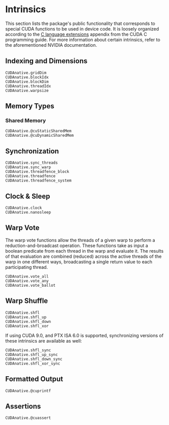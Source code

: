 # Intrinsics

This section lists the package's public functionality that corresponds to special CUDA
functions to be used in device code. It is loosely organized according to the [C language
extensions](http://docs.nvidia.com/cuda/cuda-c-programming-guide/#c-language-extensions)
appendix from the CUDA C programming guide. For more information about certain intrinsics,
refer to the aforementioned NVIDIA documentation.


## Indexing and Dimensions

```@docs
CUDAnative.gridDim
CUDAnative.blockIdx
CUDAnative.blockDim
CUDAnative.threadIdx
CUDAnative.warpsize
```


## Memory Types

### Shared Memory

```@docs
CUDAnative.@cuStaticSharedMem
CUDAnative.@cuDynamicSharedMem
```


## Synchronization

```@docs
CUDAnative.sync_threads
CUDAnative.sync_warp
CUDAnative.threadfence_block
CUDAnative.threadfence
CUDAnative.threadfence_system
```

## Clock & Sleep

```@docs
CUDAnative.clock
CUDAnative.nanosleep
```

## Warp Vote

The warp vote functions allow the threads of a given warp to perform a
reduction-and-broadcast operation. These functions take as input a boolean predicate from
each thread in the warp and evaluate it. The results of that evaluation are combined
(reduced) across the active threads of the warp in one different ways, broadcasting a single
return value to each participating thread.

```@docs
CUDAnative.vote_all
CUDAnative.vote_any
CUDAnative.vote_ballot
```


## Warp Shuffle

```@docs
CUDAnative.shfl
CUDAnative.shfl_up
CUDAnative.shfl_down
CUDAnative.shfl_xor
```

If using CUDA 9.0, and PTX ISA 6.0 is supported, synchronizing versions of these
intrinsics are available as well:

```@docs
CUDAnative.shfl_sync
CUDAnative.shfl_up_sync
CUDAnative.shfl_down_sync
CUDAnative.shfl_xor_sync
```


## Formatted Output

```@docs
CUDAnative.@cuprintf
```


## Assertions

```@docs
CUDAnative.@cuassert
```
